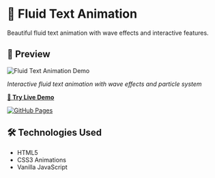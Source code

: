 # 🌊 Fluid Text Animation
Beautiful fluid text animation with wave effects and interactive features.

## 📸 Preview
![Fluid Text Animation Demo](./assets/demo.gif)

*Interactive fluid text animation with wave effects and particle system*

**[🚀 Try Live Demo](https://AidaHashemi.github.io/Fluid-Text-Animation/)**

[![GitHub Pages](https://img.shields.io/badge/GitHub%20Pages-Live%20Demo-blue?style=for-the-badge&logo=github)](https://AidaHashemi.github.io/Fluid-Text-Animation/)

## 🛠️ Technologies Used
- HTML5
- CSS3 Animations
- Vanilla JavaScript
